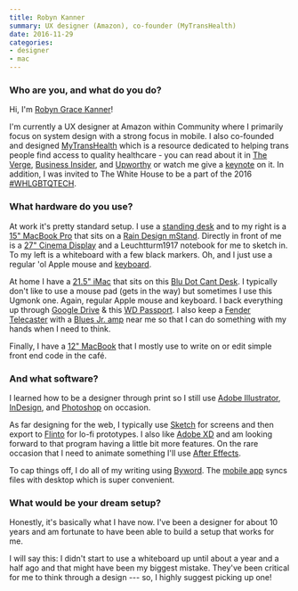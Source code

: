```yaml
---
title: Robyn Kanner
summary: UX designer (Amazon), co-founder (MyTransHealth)
date: 2016-11-29
categories:
- designer
- mac
---
```


### Who are you, and what do you do?

Hi, I'm [Robyn Grace Kanner](http://robynkanner.com/ "Robyn's website.")!

I'm currently a UX designer at Amazon within Community where I primarily focus on system design with a strong focus in mobile. I also co-founded and designed [MyTransHealth](http://mytranshealth.com/ "A service for helping trans people link up with appropriate healthcare.") which is a resource dedicated to helping trans people find access to quality healthcare - you can read about it in [The Verge](http://www.theverge.com/2016/5/4/11592644/mytranshealth-website-doctors-trans-community-lgbt "The Verge's article about MyTransHealth."), [Business Insider](http://www.businessinsider.com/transgender-healthcare-website-mytranshealth-launches-a-kickstarter-2015-7 "Business Insider's article about MyTransHealth."), and [Upworthy](http://www.upworthy.com/its-hard-being-trans-its-even-harder-when-you-cant-find-a-doctor-a-new-site-hopes-to-fix-that "Upworthy's article about MyTransHealth.") or watch me give a [keynote](https://www.youtube.com/watch?v=tvvMaPRVFb8 "Robyn's MyTransHealth keynote video on YouTube.") on it. In addition, I was invited to The White House to be a part of the 2016 [#WHLGBTQTECH](http://www.recode.net/2016/8/24/12623276/white-house-taps-lgbt-techies "Recode's article about a gathering of LGBTQ tech people at The White House.").

### What hardware do you use?

At work it's pretty standard setup. I use a [standing desk][jarvis-bamboo] and to my right is a [15" MacBook Pro][macbook-pro] that sits on a [Rain Design mStand][mstand]. Directly in front of me is a [27" Cinema Display][cinema-display] and a Leuchtturm1917 notebook for me to sketch in. To my left is a whiteboard with a few black markers. Oh, and I just use a regular 'ol Apple mouse and [keyboard][].

At home I have a [21.5" iMac][imac] that sits on this [Blu Dot Cant Desk][cant]. I typically don't like to use a mouse pad (gets in the way) but sometimes I use this Ugmonk one. Again, regular Apple mouse and keyboard. I back everything up through [Google Drive][google-drive] & this [WD Passport][my-passport-ultra]. I also keep a [Fender Telecaster][telecaster] with a [Blues Jr. amp][blues-junior-iii] near me so that I can do something with my hands when I need to think.

Finally, I have a [12" MacBook][macbook.2] that I mostly use to write on or edit simple front end code in the café.

### And what software?

I learned how to be a designer through print so I still use [Adobe Illustrator][illustrator], [InDesign][], and [Photoshop][] on occasion.

As far designing for the web, I typically use [Sketch][] for screens and then export to [Flinto][] for lo-fi prototypes. I also like [Adobe XD][experience-design] and am looking forward to that program having a little bit more features. On the rare occasion that I need to animate something I'll use [After Effects][after-effects].

To cap things off, I do all of my writing using [Byword][]. The [mobile app][byword-ios] syncs files with desktop which is super convenient.

### What would be your dream setup?

Honestly, it's basically what I have now. I've been a designer for about 10 years and am fortunate to have been able to build a setup that works for me.

I will say this: I didn't start to use a whiteboard up until about a year and a half ago and that might have been my biggest mistake. They've been critical for me to think through a design --- so, I highly suggest picking up one!

[after-effects]: https://www.adobe.com/products/aftereffects.html "Motion graphics and video editing software."
[blues-junior-iii]: https://www.fender.com/guitar-amplifiers/contemporary/blues-junior-iii/product-2230500.html "A guitar amp."
[byword-ios]: https://itunes.apple.com/us/app/byword/id482063361 "A Markdown text editor app."
[byword]: https://bywordapp.com/ "A full-screen writing tool for the Mac."
[cant]: https://www.smartfurniture.com/products/Cant-Desk-by-Blu-Dot.html "A desk."
[cinema-display]: https://en.wikipedia.org/wiki/Apple_Cinema_Display "An LCD display."
[experience-design]: https://www.adobe.com/products/experience-design.html "Web design and prototyping software."
[flinto]: https://www.flinto.com/mac "App prototyping software for the Mac."
[google-drive]: https://drive.google.com/ "A cloud storage service."
[illustrator]: https://www.adobe.com/products/illustrator.html "A vector graphics editor."
[imac]: https://www.apple.com/imac/ "An all-in-one computer."
[indesign]: https://www.adobe.com/products/indesign.html "A desktop/web publishing application."
[jarvis-bamboo]: https://www.fully.com/standing-desks/jarvis/jarvis-adjustable-height-desk-bamboo.html "A standing desk."
[keyboard]: https://www.apple.com/keyboard/ "The keyboard."
[macbook-pro]: https://www.apple.com/macbook-pro/ "A laptop."
[macbook.2]: https://en.wikipedia.org/wiki/MacBook_(2015_version) "A very thin 12 inch laptop."
[mstand]: https://www.raindesigninc.com/mstand.html "A laptop stand."
[my-passport-ultra]: https://www.wdc.com/en/products/products.aspx?id=1000 "A portable external hard drive."
[photoshop]: https://www.adobe.com/products/photoshop.html "A bitmap image editor."
[sketch]: https://www.sketchapp.com/ "A vector drawing application for Mac OS X."
[telecaster]: https://en.wikipedia.org/wiki/Fender_Telecaster "An electric guitar."
